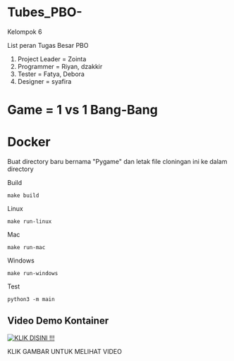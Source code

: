 
# Tubes_PBO-
Kelompok 6 

List peran Tugas Besar PBO 

1. Project Leader = Zointa
2. Programmer = Riyan, dzakkir 
3. Tester = Fatya, Debora
4. Designer = syafira 

Game = 1 vs 1 Bang-Bang
=======
# Docker


Buat directory baru bernama "Pygame" dan letak file cloningan ini ke dalam directory

Build

    make build

Linux

    make run-linux

Mac

    make run-mac

Windows

    make run-windows


Test

    python3 -m main


## Video Demo Kontainer
[![KLIK DISINI !!!](https://img.youtube.com/vi/fJGWkbZHdWo/0.jpg)](https://www.youtube.com/watch?v=fJGWkbZHdWo)

KLIK GAMBAR UNTUK MELIHAT VIDEO



